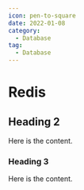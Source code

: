 ```yaml
---
icon: pen-to-square
date: 2022-01-08
category:
  - Database
tag:
  - Database
---
```


# Redis

## Heading 2

Here is the content.

### Heading 3

Here is the content.
